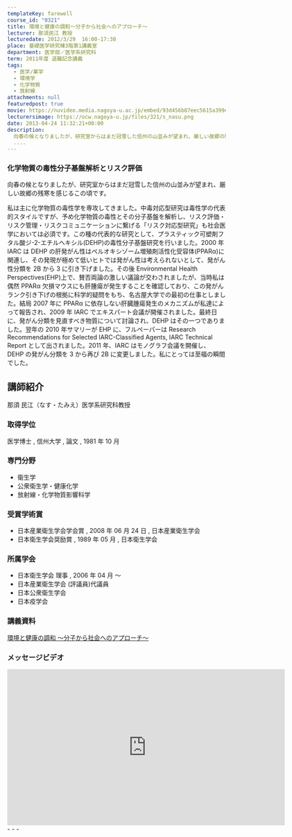```yaml
---
templateKey: farewell
course_id: "0321"
title: 環境と健康の調和〜分子から社会へのアプローチ〜
lecturer: 那須民江 教授
lecturedate: 2012/3/29  16:00-17:30
place: 基礎医学研究棟3階第1講義室
department: 医学部／医学系研究科
term: 2011年度 退職記念講義
tags:
  - 医学/薬学
  - 環境学
  - 化学物質
  - 放射線
attachments: null
featuredpost: true
movie: https://nuvideo.media.nagoya-u.ac.jp/embed/93d456b87eec5615a399d907f8626d3b07f1bdb5
lecturersimage: https://ocw.nagoya-u.jp/files/321/s_nasu.png
date: 2013-04-24 11:32:21+00:00
description:
  向春の候となりましたが、研究室からはまだ冠雪した信州の山並みが望まれ、厳しい故郷の残寒を感じるこの頃です。 私は主に化学物質の毒性学を専攻してきました。中毒対応型研究は毒性学の代表的スタイルですが、予め化学物質の毒性とその分子基盤を解析し、リスク評価・リスク管理・リスクコミュニケーションに繋げる「リスク対応型研究」も社会医学においては必須です。この種の代表的な研究として、プラスティック可塑
  ....
---
```


### 化学物質の毒性分子基盤解析とリスク評価

向春の候となりましたが、研究室からはまだ冠雪した信州の山並みが望まれ、厳しい故郷の残寒を感じるこの頃です。

私は主に化学物質の毒性学を専攻してきました。中毒対応型研究は毒性学の代表的スタイルですが、予め化学物質の毒性とその分子基盤を解析し、リスク評価・リスク管理・リスクコミュニケーションに繋げる「リスク対応型研究」も社会医学においては必須です。この種の代表的な研究として、プラスティック可塑剤フタル酸ジ-2-エチルヘキシル(DEHP)の毒性分子基盤研究を行いました。2000 年 IARC は DEHP の肝発がん性はペルオキシゾーム増殖剤活性化受容体(PPARα)に関連し、その発現が極めて低いヒトでは発がん性は考えられないとして、発がん性分類を 2B から 3 に引き下げました。その後 Environmental Health Perspectives(EHP)上で、賛否両論の激しい議論が交わされましたが、当時私は偶然 PPARα 欠損マウスにも肝腫瘍が発生することを確認しており、この発がんランク引き下げの根拠に科学的疑問をもち、名古屋大学での最初の仕事としました。結局 2007 年に PPARα に依存しない肝臓腫瘍発生のメカニズムが私達によって報告され、2009 年 IARC でエキスパート会議が開催されました。最終日に、発がん分類を見直すべき物質について討論され、DEHP はその一つでありました。翌年の 2010 年サマリーが EHP に、フルペーパーは Research Recommendations for Selected IARC-Classified Agents, IARC Technical Report として出されました。2011 年、IARC はモノグラフ会議を開催し、DEHP の発がん分類を 3 から再び 2B に変更しました。私にとっては至福の瞬間でした。

## 講師紹介

那須 民江（なす・たみえ）医学系研究科教授

### 取得学位

医学博士 , 信州大学 , 論文 , 1981 年 10 月

### 専門分野

- 衛生学
- 公衆衛生学・健康化学
- 放射線・化学物質影響科学

### 受賞学術賞

- 日本産業衛生学会学会賞 , 2008 年 06 月 24 日 , 日本産業衛生学会
- 日本衛生学会奨励賞 , 1989 年 05 月 , 日本衛生学会

### 所属学会

- 日本衛生学会 理事 , 2006 年 04 月 〜
- 日本産業衛生学会 (評議員)代議員
- 日本公衆衛生学会
- 日本疫学会

### 講義資料

[環境と健康の調和 〜分子から社会へのアプローチ〜](https://ocw.nagoya-u.jp/files/321/H23nasuLL_materials_revision.pdf)

### メッセージビデオ

<iframe src="
https://nuvideo.media.nagoya-u.ac.jp/embed/cefdc36fdf827544bbd762fbe3200100ad0d647a" width="640" height="360" frameborder="0" allowfullscreen></iframe>
- - -
